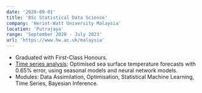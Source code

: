 ```yaml
---
date: '2020-09-01'
title: 'BSc Statistical Data Science'
company: 'Heriot-Watt University Malaysia'
location: 'Putrajaya'
range: 'September 2020 - July 2023'
url: 'https://www.hw.ac.uk/malaysia'
---
```

- Graduated with First-Class Honours.
- [Time series analysis](https://github.com/YanMinChan/analysis-sst): Optimised sea surface temperature forecasts with 0.65% error, using seasonal models and neural network models.
- Modules: Data Assimilation, Optimisation, Statistical Machine Learning, Time Series, Bayesian Inference.

